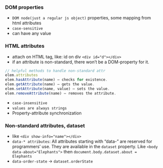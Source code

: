 ### DOM properties
- `DOM node(just a regular js object)` properties, some mapping from html attributes
- `case-sensitive`
- can have any value

### HTML attributes
- attach on HTML tag, like: id on div `<div id="d"></div>`
- if an attribute is non-standard, there won’t be a DOM-property for it.
```js
// helpful methods to handle non-standard attr
elem.attributes
elem.hasAttribute(name) – checks for existence.
elem.getAttribute(name) – gets the value.
elem.setAttribute(name, value) – sets the value.
elem.removeAttribute(name) – removes the attribute.
```
- `case-insensitive`
- `values are always strings`
- Property-attribute synchronization

### Non-standard attributes, dataset
- like `<div show-info="name"></div>`
- `data-* attributes`: All attributes starting with “data-” are reserved for programmers’ use. They are available in the `dataset` property. Like `<body data-about="Elephants">` then `document.body.dataset.about = Elephants`
- `data-order-state` -> `dataset.orderState`